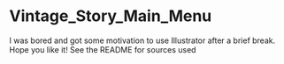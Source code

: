 # Vintage_Story_Main_Menu
I was bored and got some motivation to use Illustrator after a brief break. Hope you like it! See the README for sources used
